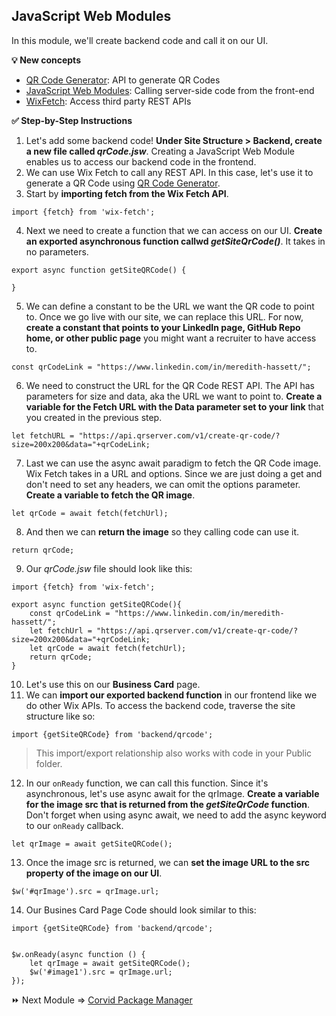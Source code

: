## JavaScript Web Modules

In this module, we'll create backend code and call it on our UI.

**:bulb: New concepts**
- [QR Code Generator](http://goqr.me/api/): API to generate QR Codes
- [JavaScript Web Modules](https://support.wix.com/en/article/corvid-web-modules-calling-server-side-code-from-the-front-end): Calling server-side code from the front-end
- [WixFetch](https://www.wix.com/corvid/new-reference/wix-fetch#top): Access third party REST APIs

**:white_check_mark: Step-by-Step Instructions**

1. Let's add some backend code! **Under Site Structure > Backend, create a new file called _qrCode.jsw_**. Creating a JavaScript Web Module enables us to access our backend code in the frontend.
2. We can use Wix Fetch to call any REST API. In this case, let's use it to generate a QR Code using [QR Code Generator](http://goqr.me/api/).
3. Start by **importing fetch from the Wix Fetch API**.
```
import {fetch} from 'wix-fetch';
```
4. Next we need to create a function that we can access on our UI. **Create an exported asynchronous function callwd _getSiteQrCode()_**. It takes in no parameters.
```
export async function getSiteQRCode() {

}
```
5. We can define a constant to be the URL we want the QR code to point to. Once we go live with our site, we can replace this URL. For now, **create a constant that points to your LinkedIn page, GitHub Repo home, or other public page** you might want a recruiter to have access to.
```
const qrCodeLink = "https://www.linkedin.com/in/meredith-hassett/";
```
6. We need to construct the URL for the QR Code REST API. The API has parameters for size and data, aka the URL we want to point to. **Create a variable for the Fetch URL with the Data parameter set to your link** that you created in the previous step.
```
let fetchURL = "https://api.qrserver.com/v1/create-qr-code/?size=200x200&data="+qrCodeLink;
```
7. Last we can use the async await paradigm to fetch the QR Code image. Wix Fetch takes in a URL and options. Since we are just doing a get and don't need to set any headers, we can omit the options parameter. **Create a variable to fetch the QR image**.
```
let qrCode = await fetch(fetchUrl);
```
8. And then we can **return the image** so they calling code can use it.
```
return qrCode;
```
9. Our _qrCode.jsw_ file should look like this:
```
import {fetch} from 'wix-fetch';

export async function getSiteQRCode(){
	const qrCodeLink = "https://www.linkedin.com/in/meredith-hassett/";
	let fetchUrl = "https://api.qrserver.com/v1/create-qr-code/?size=200x200&data="+qrCodeLink;
	let qrCode = await fetch(fetchUrl);
	return qrCode;
}
```
10. Let's use this on our **Business Card** page.
11. We can **import our exported backend function** in our frontend like we do other Wix APIs. To access the backend code, traverse the site structure like so:
```
import {getSiteQRCode} from 'backend/qrcode';
```
> This import/export relationship also works with code in your Public folder.

12. In our `onReady` function, we can call this function. Since it's asynchronous, let's use async await for the qrImage. **Create a variable for the image src that is returned from the _getSiteQrCode_ function**. Don't forget when using async await, we need to add the async keyword to our `onReady` callback.
```
let qrImage = await getSiteQRCode();
```
13. Once the image src is returned, we can **set the image URL to the src property of the image on our UI**.
```
$w('#qrImage').src = qrImage.url;
```
14. Our Busines Card Page Code should look similar to this:
```
import {getSiteQRCode} from 'backend/qrcode';


$w.onReady(async function () {
	let qrImage = await getSiteQRCode();
	$w('#image1').src = qrImage.url;
});
```

:fast_forward: Next Module => [Corvid Package Manager](PACKAGE_MANAGER.md)   
